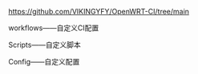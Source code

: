 https://github.com/VIKINGYFY/OpenWRT-CI/tree/main

workflows——自定义CI配置

Scripts——自定义脚本

Config——自定义配置
